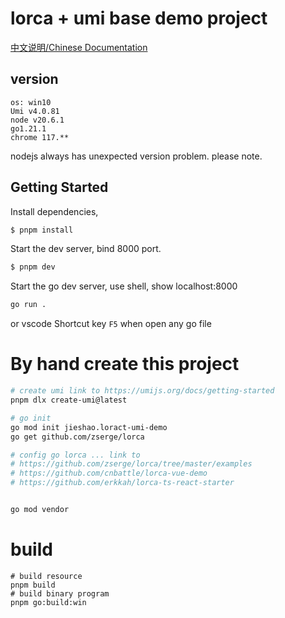 # lorca + umi base demo project

[中文说明/Chinese Documentation](./README_CN.md)

## version
```
os: win10
Umi v4.0.81
node v20.6.1
go1.21.1
chrome 117.**
```
nodejs always has unexpected version problem. please note.

## Getting Started

Install dependencies,

```bash
$ pnpm install
```

Start the dev server, bind 8000 port.

```bash
$ pnpm dev
```

Start the go dev server, use shell, show localhost:8000

```bash
go run .
```

or vscode Shortcut key `F5` when open any go file


# By hand create this project
```bash
# create umi link to https://umijs.org/docs/getting-started
pnpm dlx create-umi@latest

# go init
go mod init jieshao.loract-umi-demo
go get github.com/zserge/lorca

# config go lorca ... link to
# https://github.com/zserge/lorca/tree/master/examples
# https://github.com/cnbattle/lorca-vue-demo
# https://github.com/erkkah/lorca-ts-react-starter


go mod vendor
```

# build
```shell
# build resource
pnpm build
# build binary program
pnpm go:build:win
```